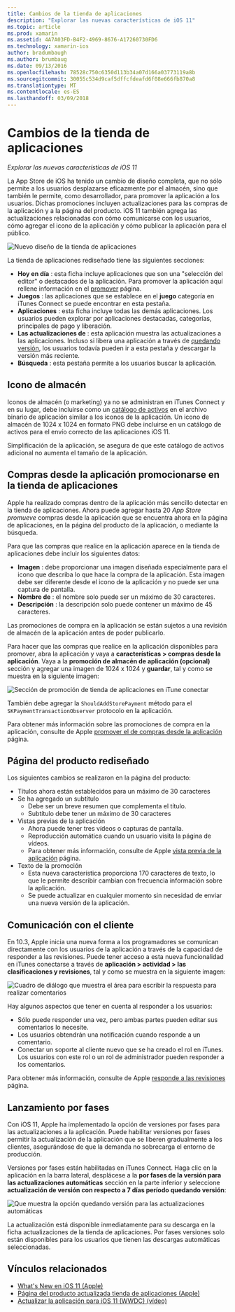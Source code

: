```yaml
---
title: Cambios de la tienda de aplicaciones
description: "Explorar las nuevas características de iOS 11"
ms.topic: article
ms.prod: xamarin
ms.assetid: 4A7A03FD-B4F2-4969-8676-A17260730FD6
ms.technology: xamarin-ios
author: bradumbaugh
ms.author: brumbaug
ms.date: 09/13/2016
ms.openlocfilehash: 78528c750c6350d113b34a07d166a03773119a8b
ms.sourcegitcommit: 30055c534d9caf5dffcfdeafd6f08e666fb870a8
ms.translationtype: MT
ms.contentlocale: es-ES
ms.lasthandoff: 03/09/2018
---
```

# <a name="app-store-changes"></a>Cambios de la tienda de aplicaciones

_Explorar las nuevas características de iOS 11_

La App Store de iOS ha tenido un cambio de diseño completa, que no sólo permite a los usuarios desplazarse eficazmente por el almacén, sino que también le permite, como desarrollador, para promover la aplicación a los usuarios. Dichas promociones incluyen actualizaciones para las compras de la aplicación y a la página del producto. iOS 11 también agrega las actualizaciones relacionadas con cómo comunicarse con los usuarios, cómo agregar el icono de la aplicación y cómo publicar la aplicación para el público.

![Nuevo diseño de la tienda de aplicaciones](app-store-changes-images/image3.jpg)

La tienda de aplicaciones rediseñado tiene las siguientes secciones:

- **Hoy en día** : esta ficha incluye aplicaciones que son una "selección del editor" o destacados de la aplicación. Para promover la aplicación aquí rellene información en el [promover](https://developer.apple.com//contact/app-store/promote/) página.
- **Juegos** : las aplicaciones que se establece en el **juego** categoría en iTunes Connect se puede encontrar en esta pestaña.
- **Aplicaciones** : esta ficha incluye todas las demás aplicaciones. Los usuarios pueden explorar por aplicaciones destacadas, categorías, principales de pago y liberación.
- **Las actualizaciones de** : esta aplicación muestra las actualizaciones a las aplicaciones. Incluso si libera una aplicación a través de [quedando versión](#Phased_Release), los usuarios todavía pueden ir a esta pestaña y descargar la versión más reciente.
- **Búsqueda** : esta pestaña permite a los usuarios buscar la aplicación.

## <a name="store-icon"></a>Icono de almacén

Iconos de almacén (o marketing) ya no se administran en iTunes Connect y en su lugar, debe incluirse como un [catálogo de activos](~/ios/app-fundamentals/images-icons/app-icons.md) en el archivo binario de aplicación similar a los iconos de la aplicación. Un icono de almacén de 1024 x 1024 en formato PNG debe incluirse en un catálogo de activos para el envío correcto de las aplicaciones iOS 11.

Simplificación de la aplicación, se asegura de que este catálogo de activos adicional no aumenta el tamaño de la aplicación.


## <a name="in-app-purchases-promoted-in-the-app-store"></a>Compras desde la aplicación promocionarse en la tienda de aplicaciones

Apple ha realizado compras dentro de la aplicación más sencillo detectar en la tienda de aplicaciones. Ahora puede agregar hasta 20 _App Store promueve_ compras desde la aplicación que se encuentra ahora en la página de aplicaciones, en la página del producto de la aplicación, o mediante la búsqueda.

Para que las compras que realice en la aplicación aparece en la tienda de aplicaciones debe incluir los siguientes datos:

- **Imagen** : debe proporcionar una imagen diseñada especialmente para el icono que describa lo que hace la compra de la aplicación. Esta imagen debe ser diferente desde el icono de la aplicación y no puede ser una captura de pantalla.
- **Nombre de** : el nombre solo puede ser un máximo de 30 caracteres.
- **Descripción** : la descripción solo puede contener un máximo de 45 caracteres.

Las promociones de compra en la aplicación se están sujetos a una revisión de almacén de la aplicación antes de poder publicarlo.

Para hacer que las compras que realice en la aplicación disponibles para promover, abra la aplicación y vaya a **características > compras desde la aplicación**. Vaya a la **promoción de almacén de aplicación (opcional)** sección y agregar una imagen de 1024 x 1024 y **guardar**, tal y como se muestra en la siguiente imagen:

![Sección de promoción de tienda de aplicaciones en iTune conectar](app-store-changes-images/image4.png)

También debe agregar la `ShouldAddStorePayment` método para el `SKPaymentTransactionObserver` protocolo en la aplicación.

Para obtener más información sobre las promociones de compra en la aplicación, consulte de Apple [promover el de compras desde la aplicación](https://developer.apple.com/app-store/promoting-in-app-purchases/) página.

## <a name="redesigned-product-page"></a>Página del producto rediseñado

Los siguientes cambios se realizaron en la página del producto:

- Títulos ahora están establecidos para un máximo de 30 caracteres
- Se ha agregado un subtítulo
    - Debe ser un breve resumen que complementa el título.
    - Subtítulo debe tener un máximo de 30 caracteres
- Vistas previas de la aplicación
    - Ahora puede tener tres vídeos o capturas de pantalla.
    - Reproducción automática cuando un usuario visita la página de vídeos.
    - Para obtener más información, consulte de Apple [vista previa de la aplicación](https://developer.apple.com/app-store/app-previews/) página.
- Texto de la promoción
    - Esta nueva característica proporciona 170 caracteres de texto, lo que le permite describir cambian con frecuencia información sobre la aplicación.
    - Se puede actualizar en cualquier momento sin necesidad de enviar una nueva versión de la aplicación.

## <a name="customer-communication"></a>Comunicación con el cliente

En 10.3, Apple inicia una nueva forma a los programadores se comunican directamente con los usuarios de la aplicación a través de la capacidad de responder a las revisiones. Puede tener acceso a esta nueva funcionalidad en iTunes conectarse a través de **aplicación > actividad > las clasificaciones y revisiones**, tal y como se muestra en la siguiente imagen:

![Cuadro de diálogo que muestra el área para escribir la respuesta para realizar comentarios](app-store-changes-images/image5.png)

Hay algunos aspectos que tener en cuenta al responder a los usuarios:

- Sólo puede responder una vez, pero ambas partes pueden editar sus comentarios lo necesite.
- Los usuarios obtendrán una notificación cuando responde a un comentario.
- Conectar un soporte al cliente nuevo que se ha creado el rol en iTunes. Los usuarios con este rol o un rol de administrador pueden responder a los comentarios.

Para obtener más información, consulte de Apple [responde a las revisiones](https://developer.apple.com/app-store/responding-to-reviews/) página.

<a name="Phased_Release"/>

## <a name="phased-release"></a>Lanzamiento por fases

Con iOS 11, Apple ha implementado la opción de versiones por fases para las actualizaciones a la aplicación. Puede habilitar versiones por fases permitir la actualización de la aplicación que se liberen gradualmente a los clientes, asegurándose de que la demanda no sobrecarga el entorno de producción.

Versiones por fases están habilitadas en iTunes Connect. Haga clic en la aplicación en la barra lateral, desplácese a la **por fases de la versión para las actualizaciones automáticas** sección en la parte inferior y seleccione **actualización de versión con respecto a 7 días período quedando versión**:

![Que muestra la opción quedando versión para las actualizaciones automáticas](app-store-changes-images/image6.png)

La actualización está disponible inmediatamente para su descarga en la ficha actualizaciones de la tienda de aplicaciones. Por fases versiones solo están disponibles para los usuarios que tienen las descargas automáticas seleccionadas.


## <a name="related-links"></a>Vínculos relacionados

- [What's New en iOS 11 (Apple)](https://developer.apple.com/ios/)
- [Página del producto actualizada tienda de aplicaciones (Apple)](https://developer.apple.com/app-store/product-page/)
- [Actualizar la aplicación para iOS 11 (WWDC) (vídeo)](https://developer.apple.com/videos/play/wwdc2017/204/)
